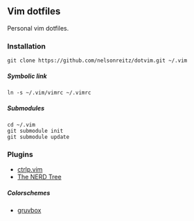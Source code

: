 ## Vim dotfiles
Personal vim dotfiles.

### Installation
    git clone https://github.com/nelsonreitz/dotvim.git ~/.vim

##### Symbolic link
    ln -s ~/.vim/vimrc ~/.vimrc

##### Submodules
    cd ~/.vim
    git submodule init
    git submodule update

### Plugins
- [ctrlp.vim](https://github.com/kien/ctrlp.vim)
- [The NERD Tree](https://github.com/scrooloose/nerdtree)

##### Colorschemes
- [gruvbox](https://github.com/morhetz/gruvbox)
